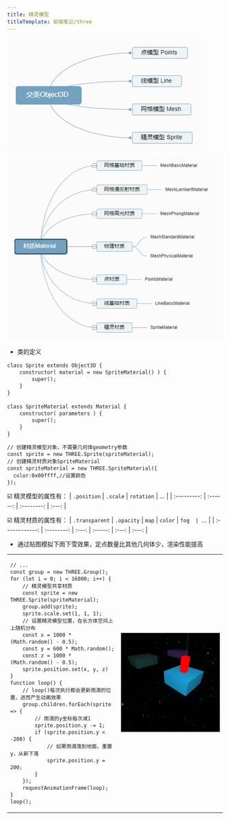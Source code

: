 ```yaml
---
title: 精灵模型
titleTemplate: 前端笔记/three
---
```


![alt text](image.png)
![alt text](image-1.png)


- 类的定义

```tsx
class Sprite extends Object3D {
    constructor( material = new SpriteMaterial() ) {
        super();
    }
}

class SpriteMaterial extends Material {
    constructor( parameters ) {
        super();
    }
}
```

```tsx
// 创建精灵模型对象，不需要几何体geometry参数
const sprite = new THREE.Sprite(spriteMaterial);
// 创建精灵材质对象SpriteMaterial
const spriteMaterial = new THREE.SpriteMaterial({
  color:0x00ffff,//设置颜色
});
```

:ballot_box_with_check: 精灵模型的属性有：
| `.position` | `.scale` | `rotation` |  ...  |
| :---------: | :------: | :--------: | :---: |

:ballot_box_with_check: 精灵材质的属性有：
| `.transparent` | `.opacity` | `map` | `color` | `fog  | `...  |
| :------------: | :--------: | :---: | :-----: | :---: | :---: |


- 通过贴图模拟下雨下雪效果，定点数量比其他几何体少，渲染性能提高

<table>
<tr>
<td>

```tsx
// ...
const group = new THREE.Group();
for (let i = 0; i < 16000; i++) {
    // 精灵模型共享材质
    const sprite = new THREE.Sprite(spriteMaterial);
    group.add(sprite);
    sprite.scale.set(1, 1, 1);
    // 设置精灵模型位置，在长方体空间上上随机分布
    const x = 1000 * (Math.random() - 0.5);
    const y = 600 * Math.random();
    const z = 1000 * (Math.random() - 0.5);
    sprite.position.set(x, y, z)
}
function loop() {
    // loop()每次执行都会更新雨滴的位置，进而产生动画效果
    group.children.forEach(sprite => {
        // 雨滴的y坐标每次减1
        sprite.position.y -= 1;
        if (sprite.position.y < -200) {
            // 如果雨滴落到地面，重置y，从新下落
            sprite.position.y = 200;
        }
    });
    requestAnimationFrame(loop);
}
loop();

```
</td>
<td><img src="./image-2.png"/></td>
</tr>

</table>

